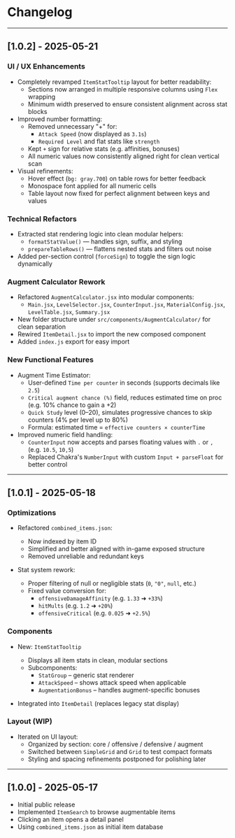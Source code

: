 # Changelog

---

## [1.0.2] - 2025-05-21

### UI / UX Enhancements
- Completely revamped `ItemStatTooltip` layout for better readability:
  - Sections now arranged in multiple responsive columns using `Flex` wrapping
  - Minimum width preserved to ensure consistent alignment across stat blocks
- Improved number formatting:
  - Removed unnecessary "+" for:
    - `Attack Speed` (now displayed as `3.1s`)
    - `Required Level` and flat stats like `strength`
  - Kept `+` sign for relative stats (e.g. affinities, bonuses)
  - All numeric values now consistently aligned right for clean vertical scan
- Visual refinements:
  - Hover effect (`bg: gray.700`) on table rows for better feedback
  - Monospace font applied for all numeric cells
  - Table layout now fixed for perfect alignment between keys and values

### Technical Refactors
- Extracted stat rendering logic into clean modular helpers:
  - `formatStatValue()` — handles sign, suffix, and styling
  - `prepareTableRows()` — flattens nested stats and filters out noise
- Added per-section control (`forceSign`) to toggle the sign logic dynamically

### Augment Calculator Rework
- Refactored `AugmentCalculator.jsx` into modular components:
  - `Main.jsx`, `LevelSelector.jsx`, `CounterInput.jsx`, `MaterialConfig.jsx`, `LevelTable.jsx`, `Summary.jsx`
- New folder structure under `src/components/AugmentCalculator/` for clean separation
- Rewired `ItemDetail.jsx` to import the new composed component
- Added `index.js` export for easy import

### New Functional Features
- Augment Time Estimator:
  - User-defined `Time per counter` in seconds (supports decimals like `2.5`)
  - `Critical augment chance (%)` field, reduces estimated time on proc (e.g. 10% chance to gain a +2)
  - `Quick Study` level (0–20), simulates progressive chances to skip counters (4% per level up to 80%)
  - Formula: estimated time = `effective counters × counterTime`
- Improved numeric field handling:
  - `CounterInput` now accepts and parses floating values with `.` or `,` (e.g. `10.5`, `10,5`)
  - Replaced Chakra's `NumberInput` with custom `Input + parseFloat` for better control

---

## [1.0.1] - 2025-05-18

### Optimizations
- Refactored `combined_items.json`:
  - Now indexed by item ID
  - Simplified and better aligned with in-game exposed structure
  - Removed unreliable and redundant keys

- Stat system rework:
  - Proper filtering of null or negligible stats (`0`, `"0"`, `null`, etc.)
  - Fixed value conversion for:
    - `offensiveDamageAffinity` (e.g. `1.33` ➜ `+33%`)
    - `hitMults` (e.g. `1.2` ➜ `+20%`)
    - `offensiveCritical` (e.g. `0.025` ➜ `+2.5%`)

### Components
- New: `ItemStatTooltip`
  - Displays all item stats in clean, modular sections
  - Subcomponents:
    - `StatGroup` – generic stat renderer
    - `AttackSpeed` – shows attack speed when applicable
    - `AugmentationBonus` – handles augment-specific bonuses

- Integrated into `ItemDetail` (replaces legacy stat display)

### Layout (WIP)
- Iterated on UI layout:
  - Organized by section: core / offensive / defensive / augment
  - Switched between `SimpleGrid` and `Grid` to test compact formats
  - Styling and spacing refinements postponed for polishing later

---

## [1.0.0] - 2025-05-17

- Initial public release
- Implemented `ItemSearch` to browse augmentable items
- Clicking an item opens a detail panel
- Using `combined_items.json` as initial item database
